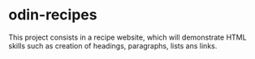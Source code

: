# odin-recipes
This project consists in a recipe website, which will demonstrate HTML skills such as creation of headings, paragraphs, lists ans links.
